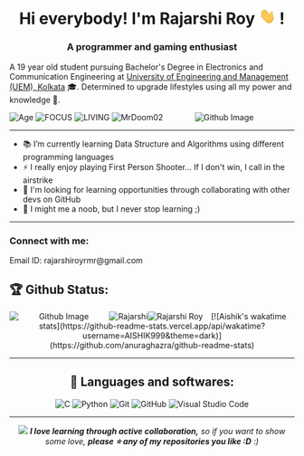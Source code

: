 <h1 align="center"> Hi everybody! I'm Rajarshi Roy <img src="https://raw.githubusercontent.com/ABSphreak/ABSphreak/master/gifs/Hi.gif" width="30px"> ! </h1>
<h3 align="center"> A programmer and gaming enthusiast </h3>

A 19 year old student pursuing Bachelor's Degree in Electronics and Communication Engineering at <a href="https://uem.edu.in/uem-kolkata/">University of Engineering and Management (UEM), Kolkata</a> 🎓. Determined to upgrade lifestyles using all my power and knowledge 🚀.

![Age](https://img.shields.io/badge/AGE-19-blue)
![FOCUS](https://img.shields.io/badge/FOCUS-BackEnd-brightgreen)
![LIVING](https://img.shields.io/badge/LIVING-Kolkata-3c9)
<img src="https://komarev.com/ghpvc/?username=MrDom02&label=Profile%20views&color=0e75b6&style=flat" alt="MrDoom02" />
<img width="35%" align="right" alt="Github Image" src="https://bestanimations.com/media/military/2036384671soldier-army-military-animated-gif-21.gif" />

---

- 📚 I’m currently learning Data Structure and Algorithms using different programming languages 
- ⚡️ I really enjoy playing First Person Shooter... If I don't win, I call in the airstrike
- 🎯 I'm looking for learning opportunities through collaborating with other devs on GitHub
- 👯 I might me a noob, but I never stop learning ;)

---

<h3 align="left">Connect with me:</h3><p align="left">
Email ID: rajarshiroyrmr@gmail.com

## 🏆 Github Status:
<div align="center">
<img width="35%" align="left" alt="Github Image" src="https://c.tenor.com/esCBwJ7Tq4UAAAAC/pc-hack.gif" />
<p><img align="left" src="https://github-readme-stats.vercel.app/api?username=MrDoom02&show_icons=true&theme=react&count_private=true" alt="Rajarshi" /></p>   
<p><img align="left" src="https://github-readme-streak-stats.herokuapp.com/?user=MrDoom02&theme=react&count_private=true" alt="Rajarshi Roy" /></p>
  [![Aishik's wakatime stats](https://github-readme-stats.vercel.app/api/wakatime?username=AISHIK999&theme=dark)](https://github.com/anuraghazra/github-readme-stats)

---

## 📜 Languages and softwares:
![C](https://img.shields.io/badge/c-%2300599C.svg?style=for-the-badge&logo=c&logoColor=white)
![Python](https://img.shields.io/badge/Python-3776AB?style=for-the-badge&logo=python&logoColor=white)
![Git](https://img.shields.io/badge/git-%23F05033.svg?style=for-the-badge&logo=git&logoColor=white)
![GitHub](https://img.shields.io/badge/github-%23121011.svg?style=for-the-badge&logo=github&logoColor=white)
![Visual Studio Code](https://img.shields.io/badge/VisualStudioCode-0078d7.svg?style=for-the-badge&logo=visual-studio-code&logoColor=white)

---

<img src="https://media.giphy.com/media/LnQjpWaON8nhr21vNW/giphy.gif" width="60"> <em><b>I love learning through active collaboration,</b> so if you want to show some love, <b>please ⭐ any of my repositories you like :D</b> :)</em><br/>
